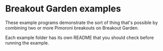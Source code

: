 # Breakout Garden examples

These example programs demonstrate the sort of thing that's possible by combining
two or more Pimoroni breakouts on Breakout Garden.

Each example folder has its own README that you should check before running the example.
